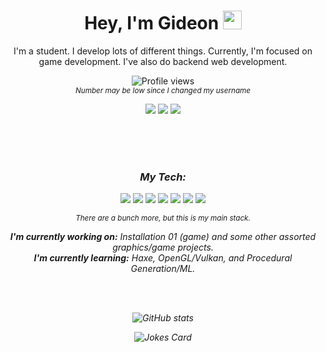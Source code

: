 <h1 align="center"> Hey, I'm Gideon <img src="https://emojis.slackmojis.com/emojis/images/1536351075/4594/blob-wave.gif?1536351075" width="30"/></h1>

<p align="center">I'm a student. I develop lots of different things. Currently, I'm focused on game development. I've also do backend web development.</p>

<p align="center"><img src="https://gpvc.arturio.dev/gideongrinberg" alt="Profile views"> <br/> <sub><em>Number may be low since I changed my username</em</sub>
 </p>

<p align="center">
  <a href="mailto:ggrinberg35@gmail.com"><img src="https://img.shields.io/badge/-GMAIL-blue?style=for-the-badge&logo=gmail&logoColor=white"></a>
  <a href="https://github.com/gideongrinberg"> <img src="https://img.shields.io/badge/-GITHUB-blue?style=for-the-badge&logo=GITHUB&logoColor=white"></a>
  <a href="https://gideongrinberg.github.io"> <img src="https://img.shields.io/badge/-WEBSITE-blue?style=for-the-badge&logo=RSS&logoColor=white"></a> <br/><br/>
</p>
<br/><br/>
<h3 align="center"> My Tech: </h3>
<p align="center">
<img src="https://img.shields.io/badge/-Nodejs-black?style=for-the-badge&logo=Node.js"> <img src="https://img.shields.io/badge/-JavaScript-black?style=for-the-badge&logo=javascript"> <img src="https://img.shields.io/badge/-PostgreSQL-336791?style=for-the-badge&logo=postgresql"> <img src="https://img.shields.io/badge/-C/C++-00599C?style=for-the-badge&logo=c"> <img src="https://img.shields.io/badge/-C%23-239120?style=for-the-badge&logo=C%20Sharp"> <img src="https://img.shields.io/badge/-Unity-000000?style=for-the-badge&logo=Unity"> <img src="https://img.shields.io/badge/-Python-3776AB?style=for-the-badge&logo=Python&logoColor=white">
</p>
<p align="center"><sub><em>There are a bunch more, but this is my main stack.</em></sub></p>

<p align="center">
<strong align="center">I'm currently working on:</strong> Installation 01 (game) and some other assorted graphics/game projects.
<br> <strong> I'm currently learning:</strong> Haxe, OpenGL/Vulkan, and Procedural Generation/ML.
</p>
<br/><br/>
<p align="center"><img src="https://github-readme-stats.vercel.app/api?username=gideongrinberg&amp;show_icons=true" alt="GitHub stats">  </p>
<p align="center"><img src="https://readme-jokes.vercel.app/api" alt="Jokes Card"/>
